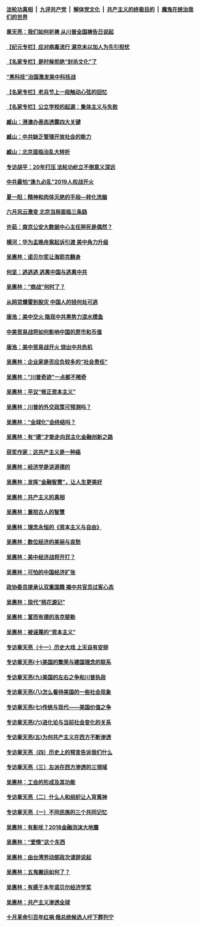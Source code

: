 

####  [法轮功真相](../../../../basic/blob/master/README.md?t=06220231) &nbsp;|&nbsp; [九评共产党](../../../../9ping.md/blob/master/README.md?t=06220231) &nbsp;|&nbsp; [解体党文化](../../../../jtdwh.md/blob/master/README.md?t=06220231)  &nbsp;|&nbsp; [共产主义的终极目的](../../../../gczydzjmd.md/blob/master/README.md?t=06220231) &nbsp;|&nbsp; [魔鬼在统治我们的世界](../../../../mgztzwmdsj.md/blob/master/README.md?t=06220231) 

#### [章天亮：我们如何祈祷 从川普全国祷告日说起](../pages/nsc423/n11944627.md?t=06220231) 

#### [【纪元专栏】应对病毒流行 渥京未以加人为先引担忧](../pages/nsc423/n11875714.md?t=06220231) 

#### [【名家专栏】是时候拒绝“封杀文化”了](../pages/nsc423/n11814093.md?t=06220231) 

#### [“黑科技”治国激发美中科技战](../pages/nsc423/n11638056.md?t=06220231) 

#### [【名家专栏】老兵节上一段触动心弦的回忆](../pages/nsc423/n11646016.md?t=06220231) 

#### [【名家专栏】公立学校的起源：集体主义与失败](../pages/nsc423/n11601833.md?t=06220231) 

#### [臧山：港澳办表态透露四大关键](../pages/nsc423/n11421628.md?t=06220231) 

#### [臧山：中共缺乏管理开放社会的能力](../pages/nsc423/n11407457.md?t=06220231) 

#### [臧山：北京面临治乱大转折](../pages/nsc423/n11406895.md?t=06220231) 

#### [专访胡平：20年打压 法轮功屹立不倒意义深远](../pages/nsc423/n11398800.md?t=06220231) 

#### [中共最怕“逢九必乱”2019人权战开火](../pages/nsc423/n11385248.md?t=06220231) 

#### [夏一阳：精神和肉体灭绝的手段—转化洗脑](../pages/nsc423/n11368250.md?t=06220231) 

#### [六月风云激变 北京当局面临三条路](../pages/nsc423/n11313668.md?t=06220231) 

#### [许茹：南京公安大数据中心主任猝死是偶然？](../pages/nsc423/n11064744.md?t=06220231) 

#### [横河：华为孟晚舟案起诉引渡 美中角力升级](../pages/nsc423/n11027230.md?t=06220231) 

#### [吴惠林：诺贝尔奖让海耶克翻身](../pages/nsc423/n10890049.md?t=06220231) 

#### [何坚：逃逃逃 逃离中国与逃离中共](../pages/nsc423/n10592891.md?t=06220231) 

#### [吴惠林：“商战”何时了？](../pages/nsc423/n10573558.md?t=06220231) 

#### [从网贷爆雷到股灾 中国人的钱何处可逃](../pages/nsc423/n10572800.md?t=06220231) 

#### [唐浩：美中交火 隐现中共黑势力混水摸鱼](../pages/nsc423/n10544040.md?t=06220231) 

#### [中美贸易战将如何影响中国的房市和币值](../pages/nsc423/n10543697.md?t=06220231) 

#### [唐浩：美中贸易战开火 烧出中共危机](../pages/nsc423/n10540126.md?t=06220231) 

#### [吴惠林：企业家是否应负较多的“社会责任”](../pages/nsc423/n10535022.md?t=06220231) 

#### [吴惠林：“川普奇迹”一点都不稀奇](../pages/nsc423/n10512808.md?t=06220231) 

#### [吴惠林：平议“修正资本主义”](../pages/nsc423/n10495724.md?t=06220231) 

#### [吴惠林：川普的外交政策可预测吗？](../pages/nsc423/n10462387.md?t=06220231) 

#### [吴惠林：“全球化”会终结吗？](../pages/nsc423/n10452838.md?t=06220231) 

#### [吴惠林：有“德”才能走向民主化金融创新之路](../pages/nsc423/n10432292.md?t=06220231) 

#### [获奖作家：这共产主义是一种癌](../pages/nsc423/n10431541.md?t=06220231) 

#### [吴惠林：经济学是讲道德的](../pages/nsc423/n10398014.md?t=06220231) 

#### [吴惠林：发挥“金融智慧”，让人生更美好](../pages/nsc423/n10375019.md?t=06220231) 

#### [吴惠林：共产主义的真相](../pages/nsc423/n10351394.md?t=06220231) 

#### [吴惠林：重拾古人的智慧](../pages/nsc423/n10337691.md?t=06220231) 

#### [吴惠林：理念永恒的《资本主义与自由》](../pages/nsc423/n10316274.md?t=06220231) 

#### [吴惠林：数位经济的美丽与哀愁](../pages/nsc423/n10292946.md?t=06220231) 

#### [吴惠林：美中经济战将开打？](../pages/nsc423/n10258825.md?t=06220231) 

#### [吴惠林：可怕的中国经济扩张](../pages/nsc423/n10219147.md?t=06220231) 

#### [政协委员提承认双重国籍 揭中共官员过客心态](../pages/nsc423/n10208809.md?t=06220231) 

#### [吴惠林：现代“桃花源记”](../pages/nsc423/n10185234.md?t=06220231) 

#### [吴惠林：富而有德的洛克斐勒](../pages/nsc423/n10142264.md?t=06220231) 

#### [吴惠林：被诬蔑的“资本主义”](../pages/nsc423/n10124816.md?t=06220231) 

#### [专访章天亮（十一）历史大戏 上天自有安排](../pages/nsc423/n10094905.md?t=06220231) 

#### [专访章天亮(十)美国的繁荣与建国理念的联系](../pages/nsc423/n10094899.md?t=06220231) 

#### [专访章天亮(九)美国的左右之争和川普执政](../pages/nsc423/n10094889.md?t=06220231) 

#### [专访章天亮(八)怎么看待美国的一些社会现象](../pages/nsc423/n10094857.md?t=06220231) 

#### [专访章天亮(七)传统与现代——美国价值之争](../pages/nsc423/n10093140.md?t=06220231) 

#### [专访章天亮(六)进化论与当前社会变化的关系](../pages/nsc423/n10092036.md?t=06220231) 

#### [专访章天亮(五)为何共产主义在西方不断渗透](../pages/nsc423/n10083620.md?t=06220231) 

#### [专访章天亮（四）历史上的预言告诉我们什么](../pages/nsc423/n10083606.md?t=06220231) 

#### [专访章天亮（三）左派在西方渗透的三领域](../pages/nsc423/n10081115.md?t=06220231) 

#### [吴惠林：工会的形成及其功能](../pages/nsc423/n10080633.md?t=06220231) 

#### [专访章天亮（二）什么人和组织让人背离神](../pages/nsc423/n10076637.md?t=06220231) 

#### [专访章天亮（一）不同民族的三个共同记忆](../pages/nsc423/n10074188.md?t=06220231) 

#### [吴惠林：有影呒？2018金融泡沫大地震](../pages/nsc423/n10040534.md?t=06220231) 

#### [吴惠林：“爱情”这个东西](../pages/nsc423/n10019423.md?t=06220231) 

#### [吴惠林：由台湾劳动部政次请辞说起](../pages/nsc423/n9979679.md?t=06220231) 

#### [吴惠林：五鬼搬运如何了？](../pages/nsc423/n9925338.md?t=06220231) 

#### [吴惠林：有感于本年诺贝尔经济学奖](../pages/nsc423/n9871883.md?t=06220231) 

#### [吴惠林：共产主义渗透全球](../pages/nsc423/n9812748.md?t=06220231) 

#### [十月革命引百年红祸 俄总统候选人吁下葬列宁](../pages/nsc423/n9810182.md?t=06220231) 

